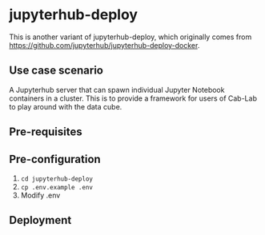 # jupyterhub-deploy

This is another variant of jupyterhub-deploy, which originally comes from https://github.com/jupyterhub/jupyterhub-deploy-docker. 

## Use case scenario
A Jupyterhub server that can spawn individual Jupyter Notebook containers in a cluster. This is to provide a framework for users of Cab-Lab to play around with the data cube.

## Pre-requisites

## Pre-configuration
1. ``cd jupyterhub-deploy``
2. ``cp .env.example .env``
3. Modify .env

## Deployment

